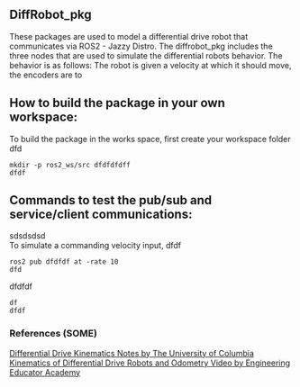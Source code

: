 ## DiffRobot_pkg
These packages are used to model a differential drive robot that communicates via ROS2 - Jazzy Distro.
The diffrobot_pkg includes the three nodes that are used to simulate the differential robots behavior.
The behavior is as follows:
The robot is given a velocity at which it should move, the encoders are to 


## How to build the package in your own workspace:
To build the package in the works space, first create your workspace folder dfd<br>

    mkdir -p ros2_ws/src dfdfdfdff
    dfdf

## Commands to test the pub/sub and service/client communications:
sdsdsdsd<br>
To simulate a commanding velocity input, dfdf<br>

    ros2 pub dfdfdf at -rate 10
    dfd

dfdfdf<br>

    df
    dfdf

### References (SOME)<br>
[Differential Drive Kinematics Notes by The University of Columbia](https://www.cs.columbia.edu/~allen/F17/NOTES/icckinematics.pdf "CS W4733 NOTES - Differential Drive Robots")
[Kinematics of Differential Drive Robots and Odometry
Video by Engineering Educator Academy](https://www.youtube.com/watch?v=RZlZcDxQ8P4 "Kinematics of Differential Drive Robots and Odometry")
